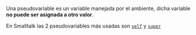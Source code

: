 Una pseudovariable es un variable manejada por el ambiente, dicha variable **no puede ser asignada a otro valor**.

En Smalltalk las 2 pseudovariables más usadas son [`self`](self.md) y [`super`](super.md)
